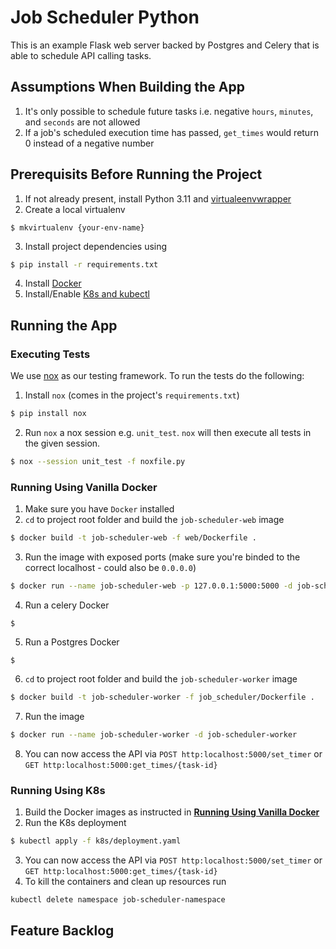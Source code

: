Job Scheduler Python
========================

This is an example Flask web server backed by Postgres and Celery that is able to schedule API calling tasks.

## Assumptions When Building the App
1. It's only possible to schedule future tasks i.e. negative `hours`, `minutes`, and `seconds` are not allowed
2. If a job's scheduled execution time has passed, `get_times` would return 0 instead of a negative number

## Prerequisits Before Running the Project

1. If not already present, install Python 3.11 and [virtualeenvwrapper](https://pypi.org/project/virtualenvwrapper/)
2. Create a local virtualenv
```
$ mkvirtualenv {your-env-name}
```
3. Install project dependencies using
```bash
$ pip install -r requirements.txt
```
4. Install [Docker](https://docs.docker.com/get-docker/)
5. Install/Enable [K8s and kubectl](https://kubernetes.io/docs/tasks/tools/)

## Running the App

### Executing Tests

We use [nox](https://nox.thea.codes/en/stable/tutorial.html#running-nox-for-the-first-time) as our testing framework. To run the tests do the following:
1. Install `nox` (comes in the project's `requirements.txt`)
```bash
$ pip install nox
```
2. Run `nox` a nox session e.g. `unit_test`. `nox` will then execute all tests in the given session.
```bash
$ nox --session unit_test -f noxfile.py
```

### Running Using Vanilla Docker
1. Make sure you have `Docker` installed
2. `cd` to project root folder and build the `job-scheduler-web` image
```bash
$ docker build -t job-scheduler-web -f web/Dockerfile .
```
3. Run the image with exposed ports (make sure you're binded to the correct localhost - could also be `0.0.0.0`)
```bash
$ docker run --name job-scheduler-web -p 127.0.0.1:5000:5000 -d job-scheduler-web
```
4. Run a celery Docker
```
$
```
5. Run a Postgres Docker
```
$
```
6. `cd` to project root folder and build the `job-scheduler-worker` image
```bash
$ docker build -t job-scheduler-worker -f job_scheduler/Dockerfile .
```
7. Run the image
```bash
$ docker run --name job-scheduler-worker -d job-scheduler-worker
```
8. You can now access the API via `POST http:localhost:5000/set_timer` or `GET http:localhost:5000:get_times/{task-id}`

### Running Using K8s
1. Build the Docker images as instructed in [**Running Using Vanilla Docker**](#Running-Using-Vanilla-Docker)
2. Run the K8s deployment
```bash
$ kubectl apply -f k8s/deployment.yaml
```
3. You can now access the API via `POST http:localhost:5000/set_timer` or `GET http:localhost:5000:get_times/{task-id}`
4. To kill the containers and clean up resources run
```bash
kubectl delete namespace job-scheduler-namespace
```

## Feature Backlog
